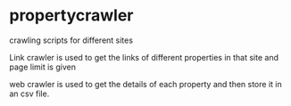 # propertycrawler
crawling scripts for different sites 

Link crawler is used to get the links of different properties in that site and page limit is given

web crawler is used to get the details of each property and then store it in an csv file.
